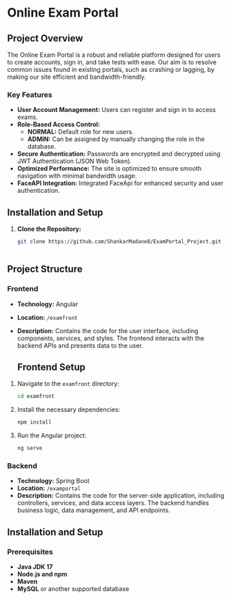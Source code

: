 # Online Exam Portal

## Project Overview
The Online Exam Portal is a robust and reliable platform designed for users to create accounts, sign in, and take tests with ease. Our aim is to resolve common issues found in existing portals, such as crashing or lagging, by making our site efficient and bandwidth-friendly.

### Key Features
- **User Account Management:** Users can register and sign in to access exams.
- **Role-Based Access Control:** 
  - **NORMAL:** Default role for new users.
  - **ADMIN:** Can be assigned by manually changing the role in the database.
- **Secure Authentication:** Passwords are encrypted and decrypted using JWT Authentication (JSON Web Token).
- **Optimized Performance:** The site is optimized to ensure smooth navigation with minimal bandwidth usage.
- **FaceAPI Integration:** Integrated FaceApi for enhanced security and user authentication.

## Installation and Setup
1. **Clone the Repository:**
   ```bash
   git clone https://github.com/ShankarMadane8/ExamPortal_Project.git



## Project Structure

### Frontend
- **Technology:** Angular
- **Location:** `/examfront`
- **Description:** Contains the code for the user interface, including components, services, and styles. The frontend interacts with the backend APIs and presents data to the user.

  ## Frontend Setup

1. Navigate to the `examfront` directory:

    ```bash
    cd examfront
    ```

2. Install the necessary dependencies:

    ```bash
    npm install
    ```

3. Run the Angular project:

    ```bash
    ng serve
    ```


### Backend
- **Technology:** Spring Boot
- **Location:** `/examportal`
- **Description:** Contains the code for the server-side application, including controllers, services, and data access layers. The backend handles business logic, data management, and API endpoints.

## Installation and Setup

### Prerequisites
- **Java JDK 17**
- **Node.js and npm**
- **Maven**
- **MySQL** or another supported database
